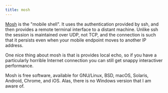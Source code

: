 ```yaml
---
title: mosh
---
```


[Mosh] is the "mobile shell". It uses the authentication provided by
ssh, and then provides a remote terminal interface to a distant machine.
Unlike ssh the session is maintained over UDP, not TCP, and the connection
is such that it persists even when your mobile endpoint moves to another IP
address.

One nice thing about mosh is that is provides local echo, so if you have
a particularly horrible Internet connection you can still get snappy
interactiver performance.

Mosh is free software, available for GNU/Linux, BSD, macOS, Solaris,
Android, Chrome, and iOS.  Alas, there is no Windows version that I am
aware of.

[Mosh]:https://mosh.org/
